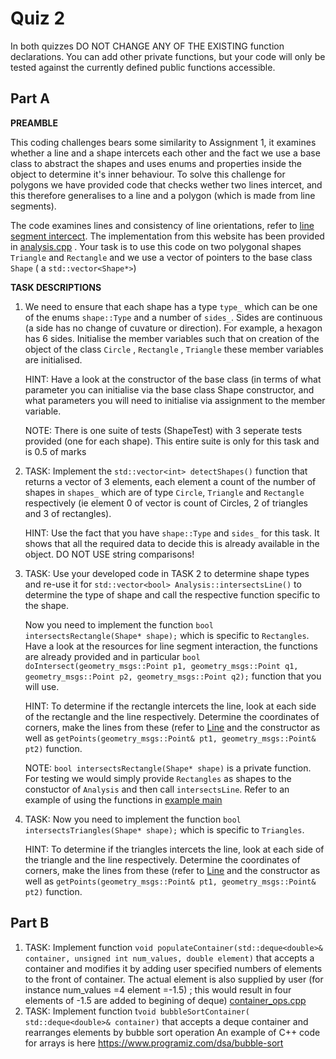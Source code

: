 Quiz 2
======

In both quizzes DO NOT CHANGE ANY OF THE EXISTING function declarations. You can add other private functions, but your code will only be tested against the currently defined public functions accessible.

Part A
------

**PREAMBLE**

This coding challenges bears some similarity to Assignment 1, it examines whether a line and a shape intercets each other and the fact we use a base class to abstract the shapes and uses enums and properties inside the object to determine it's inner behaviour. To solve this challenge for polygons we have provided code that checks wether two lines intercet, and this therefore generalises to a line and a polygon (which is made from line segments). 

The code examines lines and consistency of line orientations, refer to [line segment intercect](https://www.geeksforgeeks.org/check-if-two-given-line-segments-intersect/). The implementation from this website has been provided in [analysis.cpp](./a2/analysis.cpp) . Your task is to use this code on two polygonal shapes `Triangle` and `Rectangle` and we use a vector of pointers to the base class `Shape` ( a `std::vector<Shape*>`)

**TASK DESCRIPTIONS**

1. We need to ensure that each shape has a type `type_` which can be one of the enums `shape::Type` and a number of `sides_`. Sides are continuous (a side has no change of cuvature or direction). For example, a hexagon has 6 sides. Initialise the member variables such that on creation of the object of the class  `Circle` , `Rectangle` , `Triangle` these member variables are initialised. 

   HINT: Have a look at the constructor of the base class (in terms of what parameter you can initialise via the base class Shape constructor, and what parameters you will need to initialise via assignment to the member variable.

   NOTE: There is one suite of tests (ShapeTest) with 3 seperate tests provided (one for each shape). This entire suite is only for this task and is 0.5 of marks

2. TASK: Implement the `std::vector<int> detectShapes()` function that returns a vector of 3 elements, each element a count of the number of shapes in `shapes_` which are of type `Circle`, `Triangle` and `Rectangle` respectively (ie element 0 of vector is count of Circles, 2 of triangles and 3 of rectangles).

   HINT: Use the fact that you have `shape::Type` and  `sides_` for this task. It shows that all the required data to decide this is already available in the object. DO NOT USE string comparisons!

3. TASK: Use your developed code in TASK 2 to determine shape types and re-use it for `std::vector<bool> Analysis::intersectsLine()` to determine the type of shape and call the respective function specific to the shape. 

   Now you need to implement the function `bool intersectsRectangle(Shape* shape);` which is specific to `Rectangles`. Have a look at the resources for line segment interaction, the functions are already provided and in particular `bool doIntersect(geometry_msgs::Point p1, geometry_msgs::Point q1, geometry_msgs::Point p2, geometry_msgs::Point q2);` function that you will use. 

   HINT: To determine if the rectangle intercets the line, look at each side of the rectangle and the line respectively. Determine the coordinates of corners, make the lines from these (refer to [Line](./a1/line.h)  and the constructor as well as `getPoints(geometry_msgs::Point& pt1, geometry_msgs::Point& pt2)` function.

   NOTE: `bool intersectsRectangle(Shape* shape)` is a private function. For testing we would simply provide `Rectangles` as shapes to the constuctor of `Analysis` and then call `intersectsLine`. Refer to an example of using the functions in [example main](./a1/main.cpp) 

4. TASK: Now you need to implement the function `bool intersectsTriangles(Shape* shape);` which is specific to `Triangles`. 

   HINT: To determine if the triangles intercets the line, look at each side of the triangle and the line respectively. Determine the coordinates of corners, make the lines from these (refer to [Line](./a1/line.h)  and the constructor as well as `getPoints(geometry_msgs::Point& pt1, geometry_msgs::Point& pt2)` function.


Part B
------

1) TASK: Implement function `void populateContainer(std::deque<double>& container, unsigned int num_values, double element)` that accepts a container and modifies it by adding user specified numbers of elements to the front of container. The actual element is also supplied by user (for instance num_values =4 element =-1.5) ; this would result in four elements of -1.5 are added to begining of deque)  [container_ops.cpp](./a/container_ops.cpp)
2) TASK: Implement function t`void bubbleSortContainer( std::deque<double>& container)` that accepts a deque container and rearranges elements by bubble sort operation An example of C++ code for arrays is here https://www.programiz.com/dsa/bubble-sort 

